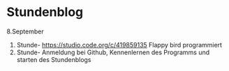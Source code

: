 # Stundenblog

8.September
1. Stunde- https://studio.code.org/c/419859135 Flappy bird programmiert
2. Stunde- Anmeldung bei Github, Kennenlernen des Programms und starten des Stundenblogs


